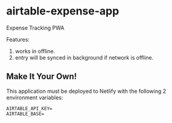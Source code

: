 # airtable-expense-app

Expense Tracking PWA

Features:

1. works in offline.
2. entry will be synced in background if network is offline.

## Make It Your Own!

This application must be deployed to Netlify with the following 2 environment variables:

```
AIRTABLE_API_KEY=
AIRTABLE_BASE=
```
